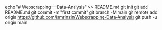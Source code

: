 echo "# Webscrapping---Data-Analysis" >> README.md
git init
git add README.md
git commit -m "first commit"
git branch -M main
git remote add origin https://github.com/iamrinzin/Webscrapping-Data-Analysis
git push -u origin main
